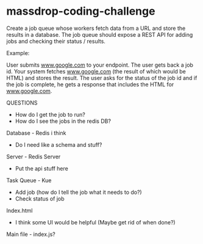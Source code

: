 # massdrop-coding-challenge

Create a job queue whose workers fetch data from a URL and store the results in a database. The job queue should expose a REST API for adding jobs and checking their status / results.

Example:

User submits www.google.com to your endpoint. The user gets back a job id. Your system fetches www.google.com (the result of which would be HTML) and stores the result. The user asks for the status of the job id and if the job is complete, he gets a response that includes the HTML for www.google.com.

QUESTIONS
* How do I get the job to run?
* How do I see the jobs in the redis DB?


Database - Redis i think
  * Do I need like a schema and stuff?

Server - Redis Server
 * Put the api stuff here

Task Queue - Kue
  * Add job (how do I tell the job what it needs to do?)
  * Check status of job

Index.html
 * I think some UI would be helpful (Maybe get rid of when done?)

Main file - index.js?
